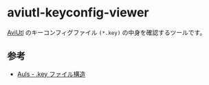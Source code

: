 # aviutl-keyconfig-viewer

[AviUtl](http://spring-fragrance.mints.ne.jp/aviutl/)
のキーコンフィグファイル `(*.key)` の中身を確認するツールです。

## 参考

- [Auls - .key ファイル構造](https://auls.client.jp/doc/aviutl_keyfileformat.html)
